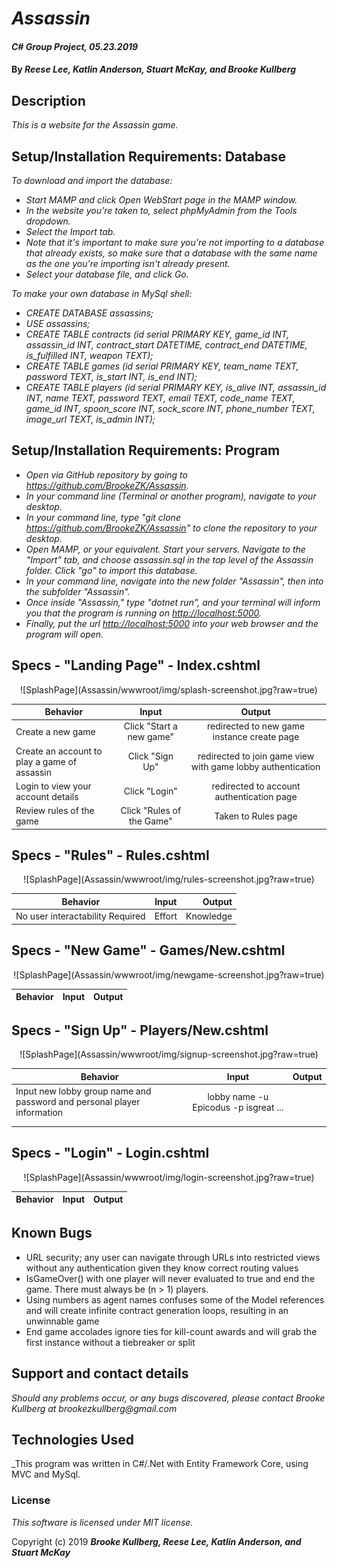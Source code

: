 # _Assassin_

#### _C# Group Project, 05.23.2019_

#### By _Reese Lee, Katlin Anderson, Stuart McKay, and Brooke Kullberg_

## Description
_This is a website for the Assassin game._

## Setup/Installation Requirements: Database

_To download and import the database:_

* _Start MAMP and click Open WebStart page in the MAMP window._
* _In the website you're taken to, select phpMyAdmin from the Tools dropdown._
* _Select the Import tab._
* _Note that it's important to make sure you're not importing to a database that already exists, so make sure that a database with the same name as the one you're importing isn't already present._
* _Select your database file, and click Go._

_To make your own database in MySql shell:_

* _CREATE DATABASE assassins;_
* _USE assassins;_
* _CREATE TABLE contracts (id serial PRIMARY KEY, game_id INT, assassin_id INT, contract_start DATETIME, contract_end DATETIME, is_fulfilled INT, weapon TEXT);_
* _CREATE TABLE games (id serial PRIMARY KEY, team_name TEXT, password TEXT, is_start INT, is_end INT);_
* _CREATE TABLE players (id serial PRIMARY KEY, is_alive INT, assassin_id INT, name TEXT, password TEXT, email TEXT, code_name TEXT, game_id INT, spoon_score INT, sock_score INT, phone_number TEXT, image_url TEXT, is_admin INT);_

## Setup/Installation Requirements: Program

* _Open via GitHub repository by going to <https://github.com/BrookeZK/Assassin>._
* _In your command line (Terminal or another program), navigate to your desktop._
* _In your command line, type "git clone https://github.com/BrookeZK/Assassin" to clone the repository to your desktop._
* _Open MAMP, or your equivalent. Start your servers. Navigate to the "Import" tab, and choose assassin.sql in the top level of the Assassin folder. Click "go" to import this database._
* _In your command line, navigate into the new folder "Assassin", then into the subfolder "Assassin"._
* _Once inside "Assassin," type "dotnet run", and your terminal will inform you that the program is running on <http://localhost:5000>._
* _Finally, put the url <http://localhost:5000> into your web browser and the program will open._


## Specs - "Landing Page" - Index.cshtml

<p  align="center">
  ![SplashPage](Assassin/wwwroot/img/splash-screenshot.jpg?raw=true)
</p>

| Behavior | Input | Output |
| ------------- |:-------------:| :-----:|
| Create a new game | Click "Start a new game" | redirected to new game instance create page |
| Create an account to play a game of assassin | Click "Sign Up" | redirected to join game view with game lobby authentication |
| Login to view your account details | Click "Login" | redirected to account authentication page |
| Review rules of the game | Click "Rules of the Game" | Taken to Rules page |

## Specs - "Rules" - Rules.cshtml

<p  align="center">
  ![SplashPage](Assassin/wwwroot/img/rules-screenshot.jpg?raw=true)
</p>


| Behavior | Input | Output |
| ------------- |:-------------:| -----:|
| No user interactability Required | Effort | Knowledge |

## Specs - "New Game" - Games/New.cshtml

<p  align="center">
  ![SplashPage](Assassin/wwwroot/img/newgame-screenshot.jpg?raw=true)
</p>

| Behavior | Input | Output |
| ------------- |:-------------:| -----:|

## Specs - "Sign Up" - Players/New.cshtml

<p  align="center">
  ![SplashPage](Assassin/wwwroot/img/signup-screenshot.jpg?raw=true)
</p>

| Behavior | Input | Output |
| ------------- |:-------------:| -----:|
| Input new lobby group name and password and personal player information |lobby name -u Epicodus -p isgreat ...| |
| | | |
| | | |

## Specs - "Login" - Login.cshtml

<p  align="center">
  ![SplashPage](Assassin/wwwroot/img/login-screenshot.jpg?raw=true)
</p>

| Behavior | Input | Output |
| ------------- |:-------------:| -----:|

## Known Bugs

* URL security; any user can navigate through URLs into restricted views without any authentication given they know correct routing values
* IsGameOver() with one player will never evaluated to true and end the game. There must always be (n > 1) players.
* Using numbers as agent names confuses some of the Model references and will create infinite contract generation loops, resulting in an unwinnable game
* End game accolades ignore ties for kill-count awards and will grab the first instance without a tiebreaker or split


## Support and contact details

_Should any problems occur, or any bugs discovered, please contact Brooke Kullberg at brookezkullberg@gmail.com_

## Technologies Used

_This program was written in C#/.Net with Entity Framework Core, using MVC and MySql.

### License

*This software is licensed under MIT license.*

Copyright (c) 2019 **_Brooke Kullberg, Reese Lee, Katlin Anderson, and Stuart McKay_**
